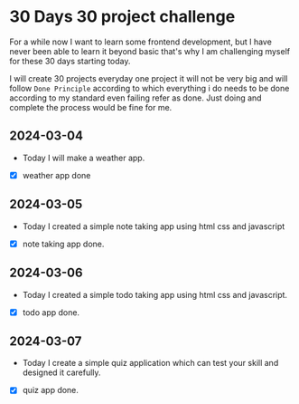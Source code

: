 # 30 Days 30 project challenge

For a while now I want to learn some frontend development, but I have never been able to learn it beyond basic that's why I am challenging myself for these 30 days starting today.

I will create 30 projects everyday one project it will not be very big and will follow `Done Principle` according to which everything i do needs to be done according to my standard even failing refer as done. Just doing and complete the process would be fine for me.

## 2024-03-04

- Today I will make a weather app.
- [x] weather app done

## 2024-03-05

- Today I created a simple note taking app using html css and javascript
- [x] note taking app done.

## 2024-03-06

- Today I created a simple todo taking app using html css and javascript.
- [x] todo app done.

## 2024-03-07

- Today I create a simple quiz application which can test your skill and designed it carefully.
- [x] quiz app done.
